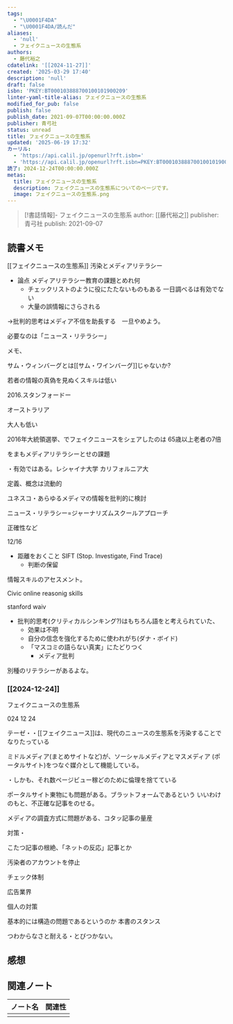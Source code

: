 ```yaml
---
tags:
  - "\U0001F4DA"
  - "\U0001F4DA/読んだ"
aliases:
  - 'null'
  - フェイクニュースの生態系
authors:
  - 藤代裕之
cdatelink: '[[2024-11-27]]'
created: '2025-03-29 17:40'
description: 'null'
draft: false
isbn: 'PKEY:BT000103888700100101900209'
linter-yaml-title-alias: フェイクニュースの生態系
modified_for_pub: false
publish: false
publish_date: 2021-09-07T00:00:00.000Z
publisher: 青弓社
status: unread
title: フェイクニュースの生態系
updated: '2025-06-19 17:32'
カーリル:
  - 'https://api.calil.jp/openurl?rft.isbn='
  - 'https://api.calil.jp/openurl?rft.isbn=PKEY:BT000103888700100101900209'
読了: 2024-12-24T00:00:00.000Z
metas:
  title: フェイクニュースの生態系
  description: フェイクニュースの生態系についてのページです。
  image: フェイクニュースの生態系.png
---
```

> [!書誌情報]-
>  フェイクニュースの生態系
>  author: [[藤代裕之]]
>  publisher: 青弓社
>  publish: 2021-09-07 
　
## 読書メモ
[[フェイクニュースの生態系]] 
汚染とメディアリテラシー
- 論点 メディアリテラシー教育の課題とめれ何
	- チェックリストのように役にたたないものもある 一日調べるは有効でない
	- 大量の誤情報にさらされる

→批判的思考はメディア不信を助長する　一旦やめよう。

必要なのは「ニュース・リテラシー」

メモ、

サム・ウィンバーグとは[[サム・ワインバーグ]]じゃないか?

若者の情報の真偽を見ぬくスキルは低い

2016.スタンフォードー

オーストラリア

大人も低い

2016年大統領選挙、でフェイクニュースをシェアしたのは 65歳以上老者の7倍

をまもメディアリテラシーとせの課題

・有効ではある。レシャイナ大学 カリフォルニア大

定義、概念は流動的

ユネスコ・あらゆるメディマの情報を批判的に検討

ニュース・リテラシー=ジャーナリズムスクールアプローチ

正確性など

12/16

- 距離をおくこと SIFT (Stop. Investigate, Find Trace)
	- 判断の保留

情報スキルのアセスメント。

Civic online reasonig skills

stanford waiv



- 批判的思考(クリティカルシンキング?)はもちろん語をと考えられていた、
	- 効果は不明
	- 自分の信念を強化するために使われがち(ダナ・ボイド)
	- 「マスコミの語らない真実」にたどりつく
		- メディア批判

別種のリテラシーがあるよな。

### [[2024-12-24]]
フェイクニュースの生態系

024 12 24

テーゼ・・[[フェイクニュース]]は、現代のニュースの生態系を汚染することで なりたっている

ミドルメディア(まとめサイトなど)が、ソーシャルメディアとマスメディア (ポータルサイト)をつなぐ媒介として機能している。

・しかも、それ数ページビュー稼どのために倫理を捨てている

ポータルサイト東物にも問題がある。ブラットフォームであるという いいわけのもと、不正確な記事をのせる。

メディアの調査方式に問題がある、コタッ記事の量産

対策・

こたつ記事の根絶、「ネットの反応」記事とか

汚染者のアカウントを停止

チェック体制

広告業界

個人の対策

基本的には構造の問題であるというのか 本書のスタンス

つわからなさと耐える・とびつかない。

## 感想

## 関連ノート
| ノート名 | 関連性 |
| ---- | --- |
|      |     |
